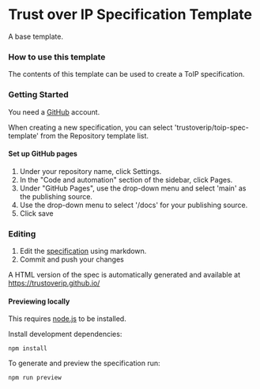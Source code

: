 # Trust over IP Specification Template

A base template.

### How to use this template

The contents of this template can be used to create a ToIP specification.

### Getting Started

You need a [GitHub](https://github.com) account.

When creating a new specification, you can select 'trustoverip/toip-spec-template' from the Repository template list.

#### Set up GitHub pages

1. Under your repository name, click  Settings.
2. In the "Code and automation" section of the sidebar, click  Pages.
3. Under "GitHub Pages", use the drop-down menu and select 'main' as the publishing source.
4. Use the drop-down menu to select '/docs' for your publishing source.
5. Click save

### Editing

1. Edit the [specification](spec.md) using markdown.
2. Commit and push your changes

A HTML version of the spec is automatically generated and available at https://trustoverip.github.io/<your-spec-name>


#### Previewing locally

This requires [node.js](https://nodejs.dev) to be installed.

Install development dependencies:

```shell
npm install
```

To generate and preview the specification run:

```shell
npm run preview
```